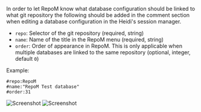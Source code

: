 
In order to let RepoM know what database configuration should be linked to what git repository the following should be added in the comment section when editing a database configuration in the Heidi's session manager.

- `repo`: Selector of the git repository (required, string)
- `name`: Name of the title in the RepoM menu (required, string)
- `order`: Order of appearance in RepoM. This is only applicable when multiple databases are linked to the same repository (optional, integer, default `0`)

Example:

```text
#repo:RepoM
#name:"RepoM Test database" 
#order:31
```

![Screenshot](HeidiSQL.png)
![Screenshot](HeidiInRepoM.png)